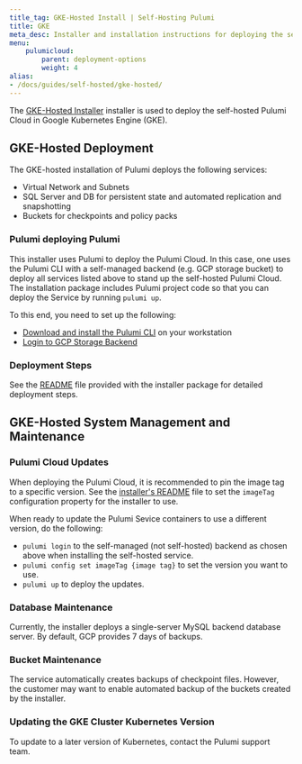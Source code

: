 ```yaml
---
title_tag: GKE-Hosted Install | Self-Hosting Pulumi
title: GKE
meta_desc: Installer and installation instructions for deploying the self-hosted Pulumi Cloud on Google Kubernetes Engine (GKE).
menu:
    pulumicloud:
        parent: deployment-options
        weight: 4
alias:
- /docs/guides/self-hosted/gke-hosted/
---
```


The [GKE-Hosted Installer](https://github.com/pulumi/pulumi-self-hosted-installers/tree/master/gke-hosted) installer is used to deploy the self-hosted Pulumi Cloud in Google Kubernetes Engine (GKE).

## GKE-Hosted Deployment

The GKE-hosted installation of Pulumi deploys the following services:

* Virtual Network and Subnets
* SQL Server and DB for persistent state and automated replication and snapshotting
* Buckets for checkpoints and policy packs

### Pulumi deploying Pulumi

This installer uses Pulumi to deploy the Pulumi Cloud. In this case, one uses the Pulumi CLI with a self-managed backend (e.g. GCP storage bucket) to deploy all services listed above to stand up the self-hosted Pulumi Cloud. The installation package includes Pulumi project code so that you can deploy the Service by running `pulumi up`.

To this end, you need to set up the following:

* [Download and install the Pulumi CLI](/docs/install/) on your workstation
* [Login to GCP Storage Backend](/docs/intro/concepts/state#google-cloud-storage)

### Deployment Steps

See the [README](https://github.com/pulumi/pulumi-self-hosted-installers/tree/master/gke-hosted/README.md) file provided with the installer package for detailed deployment steps.

## GKE-Hosted System Management and Maintenance

### Pulumi Cloud Updates

When deploying the Pulumi Cloud, it is recommended to pin the image tag to a specific version. See the [installer's README](https://github.com/pulumi/pulumi-self-hosted-installers/tree/master/gke-hosted/README.md) file to set the `imageTag` configuration property for the installer to use.

When ready to update the Pulumi Sevice containers to use a different version, do the following:

* `pulumi login` to the self-managed (not self-hosted) backend as chosen above when installing the self-hosted service.
* `pulumi config set imageTag {image tag}` to set the version you want to use.
* `pulumi up` to deploy the updates.

### Database Maintenance

Currently, the installer deploys a single-server MySQL backend database server. By default, GCP provides 7 days of backups.

### Bucket Maintenance

The service automatically creates backups of checkpoint files. However, the customer may want to enable automated backup of the buckets created by the installer.

### Updating the GKE Cluster Kubernetes Version

To update to a later version of Kubernetes, contact the Pulumi support team.
